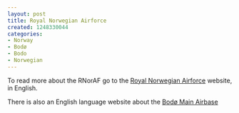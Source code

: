```yaml
---
layout: post
title: Royal Norwegian Airforce
created: 1248330044
categories:
- Norway
- Bodø
- Bodo
- Norwegian
---
```

To read more about the RNorAF go to the <a href="http://www.mil.no/luft/start/RNoAF/">Royal Norwegian Airforce</a> website, in English.

There is also an English language website about the <a href="http://www.mil.no/luft/start/RNoAF/station_overview/article.jhtml?articleID=103953">Bodø Main Airbase</a>

